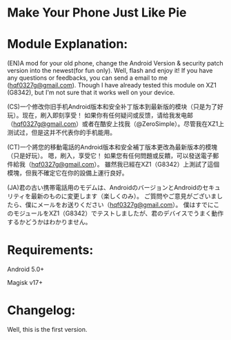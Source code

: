 # Make Your Phone Just Like Pie

# Module Explanation:
(EN)A mod for your old phone, change the Android Version & security patch version into the newest(for fun only). Well, flash and enjoy it!
If you have any questions or feedbacks, you can send a email to me (hqf0327g@gmail.com). Though I have already tested this module on XZ1 (G8342), but I'm not sure that it works well on your device.

(CS)一个修改你旧手机Android版本和安全补丁版本到最新版的模块（只是为了好玩）。现在，刷入即刻享受！
如果你有任何疑问或反馈，请给我发电邮（hqf0327g@gmail.com）或者在酷安上找我（@ZeroSimple）。尽管我在XZ1上测试过，但是这并不代表你的手机能用。

(CT)一个將您的移動電話的Android版本和安全補丁版本更改為最新版本的模塊（只是好玩）。 嗯，刷入，享受它！
如果您有任何問題或反饋，可以發送電子郵件給我（hqf0327g@gmail.com）。 雖然我已經在XZ1（G8342）上測試了這個模塊，但我不確定它在你的設備上運行良好。

(JA)君の古い携帯電話用のモデムは、AndroidのバージョンとAndroidのセキュリティを最新のものに変更します（楽しくのみ）。
ご質問やご意見がございましたら、僕にメールをお送りください（hqf0327g@gmail.com）。 僕はすでにこのモジュールをXZ1（G8342）でテストしましたが、君のデバイスでうまく動作するかどうかはわかりません。

# Requirements:
Android 5.0+ 

Magisk v17+

# Changelog: 
Well, this is the first version.
